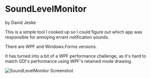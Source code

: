 
# SoundLevelMonitor

by David Jeske

This is a simple tool I cooked up so I could figure out which app was responsible for annoying errant notification sounds.

There are WPF and Windows.Forms versions. 

It has turned into a bit of a WPF performance challenge, as it's hard to match GDI's performance using WPF's retained mode drawing.

![SoundLevelMonitor Screenshot](https://raw.githubusercontent.com/jeske/SoundLevelMonitor/master/info/SoundLevelMonitor-screenshot.png)
